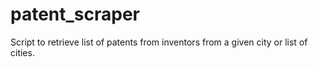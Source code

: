 patent_scraper
==============

Script to retrieve list of patents from inventors from a given city or list of cities. 
